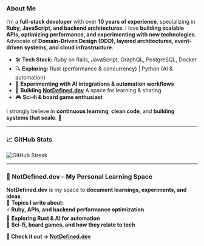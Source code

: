 ### About Me  
I’m a **full-stack developer** with over **10 years of experience**, specializing in **Ruby, JavaScript, and backend architectures**. I love **building scalable APIs, optimizing performance, and experimenting with new technologies**.
Advocate of **Domain-Driven Design (DDD), layered architectures, event-driven systems, and cloud infrastructure**.  

- 🛠 **Tech Stack:** Ruby on Rails, JavaScript, GraphQL, PostgreSQL, Docker  
- 🔍 **Exploring:** Rust (performance & concurrency) | Python (AI & automation)  
- 📡 **Experimenting with AI integrations & automation workflows**  
- 📍 **Building [NotDefined.dev](https://blog.notdefined.dev)** A space for learning & sharing
- 🎮 **Sci-fi & board game enthusiast**  

I strongly believe in **continuous learning**, **clean code**, and **building systems that scale**. 🚀  

---

### 📈 GitHub Stats  
![GitHub Streak](https://streak-stats.demolab.com/?user=rodacato&theme=tokyonight&hide_border=true)

---

### 🌱 NotDefined.dev – My Personal Learning Space  
**NotDefined.dev** is my space to **document learnings, experiments, and ideas**.  
📖 **Topics I write about:**  
⚡ **Ruby, APIs, and backend performance optimization**  
🔬 **Exploring Rust & AI for automation**  
🎲 **Sci-fi, board games, and how they relate to tech**  

**📝 Check it out → [NotDefined.dev](https://blog.notdefined.dev)**  
